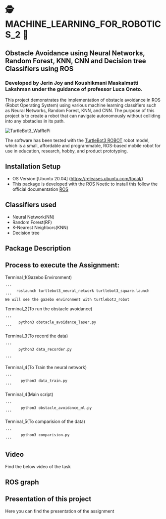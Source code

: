 # 🕵️  MACHINE_LEARNING_FOR_ROBOTICS_2 🤖

## Obstacle Avoidance using Neural Networks, Random Forest, KNN, CNN and Decision tree Classifiers using ROS

### Developed by Jerin Joy and Koushikmani Maskalmatti Lakshman under the guidance of professor Luca Oneto.
This project demonstrates the implementation of obstacle avoidance in ROS (Robot Operating System) using various machine learning classifiers such as Neural Networks, Random Forest, KNN, and CNN. The purpose of this project is to create a robot that can navigate autonomously without colliding into any obstacles in its path.

![TurtleBot3_WafflePi](https://user-images.githubusercontent.com/81651764/194770503-45cbd61b-7b50-442e-b67a-140f7cc4dc28.png)

The software has been tested with the [TurtleBot3 ROBOT](https://emanual.robotis.com/docs/en/platform/turtlebot3/overview/) robot model, which is a small, affordable and programmable, ROS-based mobile robot for use in education, research, hobby, and product prototyping.


## Installation Setup

- OS Version:[Ubuntu 20.04] (https://releases.ubuntu.com/focal/)
- This package is developed with the ROS Noetic to install this follow the official documentation [ROS](http://wiki.ros.org/noetic/Installation/Ubuntu)


## Classifiers used

- Neural Network(NN)
- Random Forest(RF)
- K-Nearest Neighbors(KNN)
- Decision tree

## Package Description

## Process to execute the Assignment:

Terminal_1(Gazebo Environment)

    '''
         roslaunch turtlebot3_neural_network turtlebot3_square.launch
    '''
    We will see the gazebo environment with turtlebot3_robot
Terminal_2(To run the obstacle avoidance)

    '''
          python3 obstacle_avoidance_laser.py
    '''
Terminal_3(To record the data)

    '''
          python3 data_recorder.py 

    '''
Terminal_4(To Train the neural network)
   
    '''
           python3 data_train.py
    '''
    
Terminal_4(Main script)
   
    '''
           python3 obstacle_avoidance_ml.py 
    '''

Terminal_5(To comparision of the data)
   
    '''
           python3 comparision.py 
    '''


## Video
  Find the below video of the task
  
  

  
## ROS graph  

## Presentation of this project

Here you can find the presentation of the assignment
